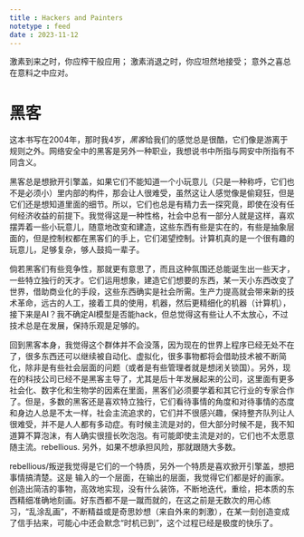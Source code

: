 ```yaml
---
title : Hackers and Painters
notetype : feed
date : 2023-11-12
---
```


激素到来之时，你应榨干般应用；
激素消退之时，你应坦然地接受；
意外之喜总在意料之中应对。

# 黑客

这本书写在2004年，那时我4岁，*黑客*给我们的感觉总是很酷，它们像是游离于规则之外。网络安全中的黑客是另外一种职业，我想说书中所指与网安中所指有不同含义。

黑客总是想掀开引擎盖，如果它们不能知道一个小玩意儿（只是一种称呼，它们也不是必须小）里内部的构件，那会让人很难受，虽然这让人感觉像是偷窥狂，但是它们还是想知道里面的细节。所以，它们也总是有精力去一探究竟，即使在没有任何经济收益的前提下。我觉得这是一种性格，社会中总有一部分人就是这样，喜欢摆弄着一些小玩意儿，随意地改变和建造，这些东西有些是实在的，有些是抽象层面的，但是控制权都在黑客们的手上，它们渴望控制。计算机真的是一个很有趣的玩意儿，足够复杂，够人鼓捣一辈子。

倘若黑客们有些竞争性，那就更有意思了，而且这种氛围还总能诞生出一些天才，一些特立独行的天才。它们运用想象，建造它们想要的东西，某一天小东西改变了世界，借助商业化的手段，这些东西确实是社会所需。生产力提高就会带来新的技术革命，远古的人工，接着工具的使用，机器，然后更精细化的机器（计算机），接下来是AI？我不确定AI模型是否能hack，但总觉得这有些让人不太放心，不过技术总是在发展，保持乐观是足够的。

回到黑客本身，我觉得这个群体并不会没落，因为现在的世界上程序已经无处不在了，很多东西还可以继续被自动化、虚拟化，很多事物都将会借助技术被不断简化，除非是有些社会层面的问题（或者是有些管理者就是想闭关锁国）。另外，现在的科技公司已经不是黑客主导了，尤其是后十年发展起来的公司，这里面有更多社会化、数字化和生物学的因素在里面，黑客们必须要学着和其它行业的专家合作了。但是，多数的黑客还是喜欢特立独行，它们看待事情的角度和对待事情的态度和身边人总是不太一样，社会主流追求的，它们并不很感兴趣，保持整齐队列让人很难受，并不是人人都有多动症。有时候主流是对的，但大部分时候不是，我不知道算不算泡沫，有人确实很擅长吹泡泡。有可能即使主流是对的，它们也不太愿意随主流。rebellious. 另外，如果不想承担风险，那就跟随大多数。

rebellious/叛逆我觉得是它们的一个特质，另外一个特质是喜欢掀开引擎盖，想把事情搞清楚。这是
输入的一个层面，在输出的层面，我觉得它们都是好的画家。创造出简洁的事物，高效地实现，没有什么装饰，不断地迭代，重绘，把本质的东西精细准确地刻画。好东西都不是一蹴而就的，在这之前是无数次的用心练习，“乱涂乱画”，不断精益或是奇思妙想（来自外来的刺激），在某一刻创造变成了信手拈来，可能心中还会默念“时机已到”，这个过程已经是极度的快乐了。